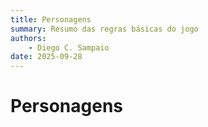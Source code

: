 ```yaml
---
title: Personagens
summary: Resumo das regras básicas do jogo
authors:
    - Diego C. Sampaio
date: 2025-09-28
---
```


# Personagens